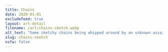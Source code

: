 ```yaml
---
title: Chains
date: 2020-01-01
excludefeed: true
layout: art-detail
filename: /art/chains-sketch.webp
alt_text: "Some sketchy chains being whipped around by an unknown assailant."
slug: chains-sketch
nsfw: false
---
```

